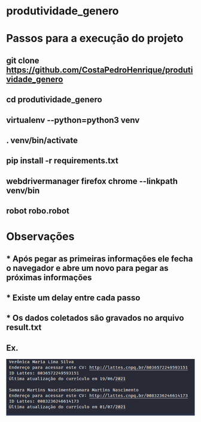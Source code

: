 # produtividade_genero

# Passos para a execução do projeto

## git clone https://github.com/CostaPedroHenrique/produtividade_genero
## cd produtividade_genero
## virtualenv --python=python3 venv
## . venv/bin/activate
## pip install -r requirements.txt
## webdrivermanager firefox chrome --linkpath venv/bin
## robot robo.robot

#

# Observações

## * Após pegar as primeiras informações ele fecha o navegador e abre um novo para pegar as próximas informações

## * Existe um delay entre cada passo

## * Os dados coletados são gravados no arquivo result.txt
## Ex.
![result.txt]('./../result.png)